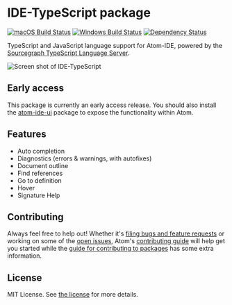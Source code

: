 # IDE-TypeScript package
[![macOS Build Status](https://travis-ci.org/atom/ide-typescript.svg?branch=master)](https://travis-ci.org/atom/ide-typescript) [![Windows Build Status](https://ci.appveyor.com/api/projects/status/o1csvdbqau6m7awm?svg=true)](https://ci.appveyor.com/project/Atom/ide-typescript/branch/master) [![Dependency Status](https://david-dm.org/atom/ide-typescript.svg)](https://david-dm.org/atom/ide-typescript)

TypeScript and JavaScript language support for Atom-IDE, powered by the [Sourcegraph TypeScript Language Server](https://github.com/sourcegraph/javascript-typescript-langserver).

![Screen shot of IDE-TypeScript](https://user-images.githubusercontent.com/118951/30306800-37e3c506-972f-11e7-805c-ba5a45a6bc3c.png)

## Early access

This package is currently an early access release.  You should also install the [atom-ide-ui](https://atom.io/packages/atom-ide-ui) package to expose the functionality within Atom.

## Features

* Auto completion
* Diagnostics (errors & warnings, with autofixes)
* Document outline
* Find references
* Go to definition
* Hover
* Signature Help

## Contributing
Always feel free to help out!  Whether it's [filing bugs and feature requests](https://github.com/atom/languageserver-typescript/issues/new) or working on some of the [open issues](https://github.com/atom/languageserver-typescript/issues), Atom's [contributing guide](https://github.com/atom/atom/blob/master/CONTRIBUTING.md) will help get you started while the [guide for contributing to packages](https://github.com/atom/atom/blob/master/docs/contributing-to-packages.md) has some extra information.

## License
MIT License.  See [the license](LICENSE.md) for more details.
